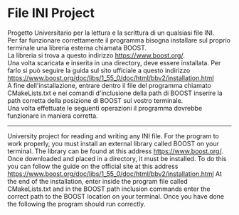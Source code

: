 # File INI Project

Progetto Universitario per la lettura e la scrittura di un qualsiasi file INI.  
Per far funzionare correttamente il programma bisogna installare sul proprio terminale una libreria esterna chiamata BOOST.  
La libreria si trova a questo indirizzo https://www.boost.org/.  
Una volta scaricata e inserita in una directory, deve essere installata. Per farlo si può seguire la guida sul sito ufficiale a questo indirizzo https://www.boost.org/doc/libs/1_55_0/doc/html/bbv2/installation.html   
A fine dell'installazione, entrare dentro il file del programma chiamato CMakeLists.txt e nei comandi d'inclusione della path di BOOST inserire la path corretta della posizione di BOOST sul vostro terminale.  
Una volta effettuate le seguenti operazioni il programma dovrebbe funzionare in maniera corretta.

-----------------------------------------------------------------------------------------------------------------------------------------------------------

University project for reading and writing any INI file.
For the program to work properly, you must install an external library called BOOST on your terminal.
The library can be found at this address https://www.boost.org/.
Once downloaded and placed in a directory, it must be installed. To do this you can follow the guide on the official site at this address https://www.boost.org/doc/libs/1_55_0/doc/html/bbv2/installation.html
At the end of the installation, enter inside the program file called CMakeLists.txt and in the BOOST path inclusion commands enter the correct path to the BOOST location on your terminal.
Once you have done the following the program should run correctly.
